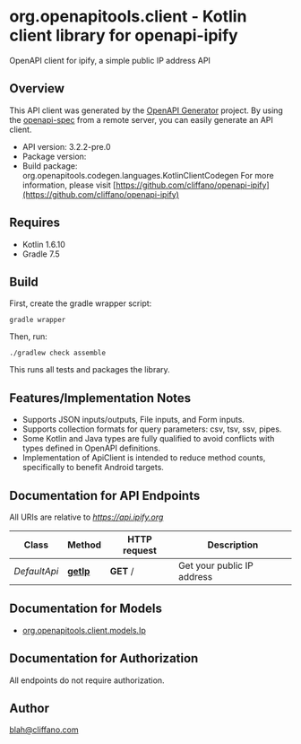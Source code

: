 # org.openapitools.client - Kotlin client library for openapi-ipify

OpenAPI client for ipify, a simple public IP address API

## Overview
This API client was generated by the [OpenAPI Generator](https://openapi-generator.tech) project.  By using the [openapi-spec](https://github.com/OAI/OpenAPI-Specification) from a remote server, you can easily generate an API client.

- API version: 3.2.2-pre.0
- Package version: 
- Build package: org.openapitools.codegen.languages.KotlinClientCodegen
For more information, please visit [https://github.com/cliffano/openapi-ipify](https://github.com/cliffano/openapi-ipify)

## Requires

* Kotlin 1.6.10
* Gradle 7.5

## Build

First, create the gradle wrapper script:

```
gradle wrapper
```

Then, run:

```
./gradlew check assemble
```

This runs all tests and packages the library.

## Features/Implementation Notes

* Supports JSON inputs/outputs, File inputs, and Form inputs.
* Supports collection formats for query parameters: csv, tsv, ssv, pipes.
* Some Kotlin and Java types are fully qualified to avoid conflicts with types defined in OpenAPI definitions.
* Implementation of ApiClient is intended to reduce method counts, specifically to benefit Android targets.

<a name="documentation-for-api-endpoints"></a>
## Documentation for API Endpoints

All URIs are relative to *https://api.ipify.org*

Class | Method | HTTP request | Description
------------ | ------------- | ------------- | -------------
*DefaultApi* | [**getIp**](docs/DefaultApi.md#getip) | **GET** / | Get your public IP address


<a name="documentation-for-models"></a>
## Documentation for Models

 - [org.openapitools.client.models.Ip](docs/Ip.md)


<a name="documentation-for-authorization"></a>
## Documentation for Authorization

All endpoints do not require authorization.


## Author

blah@cliffano.com
